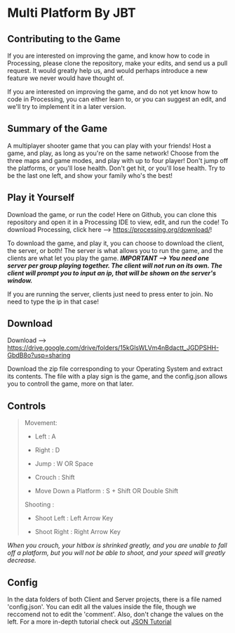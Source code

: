 Multi Platform
By JBT
==========

Contributing to the Game
----------
If you are interested on improving the game, and know how to code in Processing, please clone the repository, make your edits, and send us a pull request. It would greatly help us, and would perhaps introduce a new feature we never would have thought of.

If you are interested on improving the game, and do not yet know how to code in Processing, you can either learn to, or you can suggest an edit, and we'll try to implement it in a later version.

Summary of the Game
----------
A multiplayer shooter game that you can play with your friends! Host a game, and play, as long as you're on the same network! Choose from the three maps and game modes, and play with up to four player! Don't jump off the platforms, or you'll lose health. Don't get hit, or you'll lose health. Try to be the last one left, and show your family who's the best!

Play it Yourself
----------
Download the game, or run the code! Here on Github, you can clone this repository and open it in a Processing IDE to view, edit, and run the code! To download Processing, click here --> https://processing.org/download/!

To download the game, and play it, you can choose to download the client, the server, or both! The server is what allows you to run the game, and the clients are what let you play the game. ***IMPORTANT --> You need one server per group playing together. The client will not run on its own. The client will prompt you to input an ip, that will be shown on the server's window.***

If you are running the server, clients just need to press enter to join. No need to type the ip in that case!

Download
----------
Download --> https://drive.google.com/drive/folders/15kGlsWLVm4nBdactt_JGDPSHH-GbdB8o?usp=sharing

Download the zip file corresponding to your Operating System and extract its contents. The file with a play sign is the game, and the config.json allows you to controll the game, more on that later.

Controls
----------
>
> Movement:
>
> 	- Left : A
>
>   - Right : D
>
> 	- Jump : W OR Space
>
> 	- Crouch : Shift
>
> 	- Move Down a Platform : S + Shift OR Double Shift
>
> Shooting : 
>
>   - Shoot Left : Left Arrow Key
>
>   - Shoot Right : Right Arrow Key
>
*When you crouch, your hitbox is shrinked greatly, and you are unable to fall off a platform, but you will not be able to shoot, and your speed will greatly decrease.*

Config
----------
In the data folders of both Client and Server projects, there is a file named 'config.json'. You can edit all the values inside the file, though we reccomend not to edit the 'comment'. Also, don't change the values on the left. For a more in-depth tutorial check out [JSON Tutorial](https://www.w3schools.com/js/js_json_syntax.asp)
